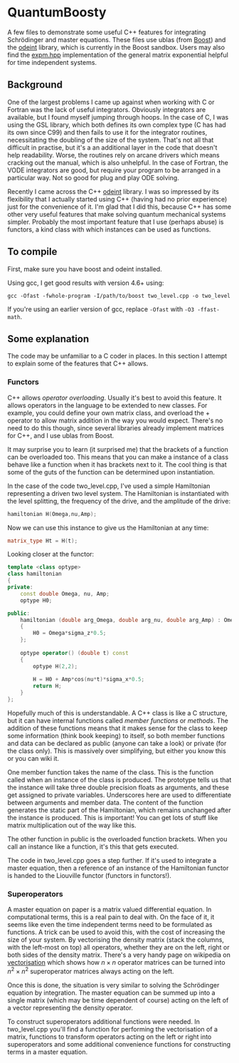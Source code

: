 # QuantumBoosty
A few files to demonstrate some useful C++ features for integrating Schrödinger and master equations. These files use ublas (from [Boost](www.boost.org)) and the [odeint](www.odeint.com) library, which is currently in the Boost sandbox. Users may also find the [expm.hpp](https://www.dbtsai.com/blog/2008-11-25-matrix-exponential/) implementation of the general matrix exponential helpful for time independent systems.

## Background

One of the largest problems I came up against when working with C or Fortran was the lack of useful integrators. Obviously integrators are available, but I found myself jumping through hoops. In the case of C, I was using the GSL library, which both defines its own complex type (C has had its own since C99) and then fails to use it for the integrator routines, necessitating the doubling of the size of the system. That's not all that difficult in practise, but it's a an additional layer in the code that doesn't help readability. Worse, the routines rely on arcane drivers which means cracking out the manual, which is also unhelpful. In the case of Fortran, the VODE integrators are good, but require your program to be arranged in a particular way. Not so good for plug and play ODE solving.

Recently I came across the C++ [odeint](www.odeint.com) library. I was so impressed by its flexibility that I actually started using C++ (having had no prior experience) just for the convenience of it. I'm glad that I did this, because C++ has some other very useful features that make solving quantum mechanical systems simpler. Probably the most important feature that I use (perhaps abuse) is functors, a kind class with which instances can be used as functions.

## To compile
First, make sure you have boost and odeint installed.

Using gcc, I get good results with version 4.6+ using:

    gcc -Ofast -fwhole-program -I/path/to/boost two_level.cpp -o two_level

If you're using an earlier version of gcc, replace `-Ofast` with `-O3 -ffast-math`.

## Some explanation
The code may be unfamiliar to a C coder in places. In this section I attempt to explain some of the features that C++ allows.

### Functors
C++ allows _operator overloading_. Usually it's best to avoid this feature. It allows operators in the language to be extended to new classes. For example, you could define your own matrix class, and overload the + operator to allow matrix addition in the way you would expect. There's no need to do this though, since several libraries already implement matrices for C++, and I use ublas from Boost.

It may surprise you to learn (it surprised me) that the brackets of a function can be overloaded too. This means that you can make a instance of a class behave like a function when it has brackets next to it. The cool thing is that some of the guts of the function can be determined upon instantiation.

In the case of the code two_level.cpp, I've used a simple Hamiltonian representing a driven two level system. The Hamiltonian is instantiated with the level splitting, the frequency of the drive, and the amplitude of the drive:

```c++
hamiltonian H(Omega,nu,Amp);
```

Now we can use this instance to give us the Hamiltonian at any time:

```c++    
matrix_type Ht = H(t);
```

Looking closer at the functor:

```c++
template <class optype> 
class hamiltonian
{
private:
    const double Omega, nu, Amp;
    optype H0;

public:
    hamiltonian (double arg_Omega, double arg_nu, double arg_Amp) : Omega(arg_Omega), nu(arg_nu), Amp(arg_Amp)
    {
        H0 = Omega*sigma_z*0.5;
    };
    
    optype operator() (double t) const
    {
        optype H(2,2);
        
        H = H0 + Amp*cos(nu*t)*sigma_x*0.5;
        return H;
    }
};
```

Hopefully much of this is understandable. A C++ class is like a C structure, but it can have internal functions called _member functions_ or _methods_. The addition of these functions means that it makes sense for the class to keep some information (think book keeping) to itself, so both member functions and data can be declared as public (anyone can take a look) or private (for the class only). This is massively over simplifying, but either you know this or you can wiki it.

One member function takes the name of the class. This is the function called when an instance of the class is produced. The prototype tells us that the instance will take three double precision floats as arguments, and these get assigned to private variables. Underscores here are used to differentiate between arguments and member data. The content of the function generates the static part of the Hamiltonian, which remains unchanged after the instance is produced. This is important! You can get lots of stuff like matrix multiplication out of the way like this.

The other function in public is the overloaded function brackets. When you call an instance like a function, it's this that gets executed.

The code in two_level.cpp goes a step further. If it's used to integrate a master equation, then a reference of an instance of the Hamiltonian functor is handed to the Liouville functor (functors in functors!).

### Superoperators
A master equation on paper is a matrix valued differential equation. In computational terms, this is a real pain to deal with. On the face of it, it seems like even the time independent terms need to be formulated as functions. A trick can be used to avoid this, with the cost of increasing the size of your system. By vectorising the density matrix (stack the columns, with the left-most on top) all operators, whether they are on the left, right or both sides of the density matrix. There's a very handy page on wikipedia on [vectorisation](http://en.wikipedia.org/wiki/Vectorization_\(mathematics\)) which shows how $n\times n$ operator matrices can be turned into $n^2\times n^2$ superoperator matrices always acting on the left.

Once this is done, the situation is very similar to solving the Schrödinger equation by integration. The master equation can be summed up into a single matrix (which may be time dependent of course) acting on the left of a vector representing the density operator.

To construct superoperators additional functions were needed. In two_level.cpp you'll find a function for performing the vectorisation of a matrix, functions to transform operators acting on the left or right into superoperators and some additional convenience functions for constructing terms in a master equation.